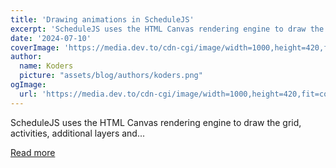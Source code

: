```yaml
---
title: 'Drawing animations in ScheduleJS'
excerpt: 'ScheduleJS uses the HTML Canvas rendering engine to draw the grid, activities, additional layers and...'
date: '2024-07-10'
coverImage: 'https://media.dev.to/cdn-cgi/image/width=1000,height=420,fit=cover,gravity=auto,format=auto/https%3A%2F%2Fdev-to-uploads.s3.amazonaws.com%2Fuploads%2Farticles%2Fbrevzez57d3n22v7w1qn.png'
author:
  name: Koders
  picture: "assets/blog/authors/koders.png"
ogImage:
  url: 'https://media.dev.to/cdn-cgi/image/width=1000,height=420,fit=cover,gravity=auto,format=auto/https%3A%2F%2Fdev-to-uploads.s3.amazonaws.com%2Fuploads%2Farticles%2Fbrevzez57d3n22v7w1qn.png'
---
```


ScheduleJS uses the HTML Canvas rendering engine to draw the grid, activities, additional layers and...

[Read more](https://dev.to/lenormor/drawing-animations-in-schedulejs-56fo)
